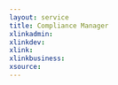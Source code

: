 ```yaml
---
layout: service
title: Compliance Manager
xlinkadmin: 
xlinkdev: 
xlink: 
xlinkbusiness: 
xsource: 
---
```

